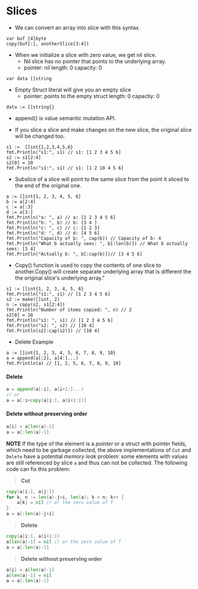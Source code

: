 # Slices

* We can convert an array into slice with this syntax.
```
var buf [4]byte
copy(buf[:], anotherSlice[3:4])
```

* When we initialize a slice with zero value, we get nil slice.
    * Nil slice has no pointer that points to the underlying array.
    * pointer: nil length: 0 capacity: 0
```
var data []string
```
* Empty Struct literal will give you an empty slice
    * pointer: points to the empty struct length: 0 capactiy: 0
```
data := []string{}
```
* append() is value semantic mutation API.

* If you slice a slice and make changes on the new slice, the original slice will be changed too.

```
s1 :=  []int{1,2,3,4,5,6}
fmt.Println("s1:", s1) // s1: [1 2 3 4 5 6]
s2 := s1[2:4]
s2[0] = 10
fmt.Println("s1:", s1) // s1: [1 2 10 4 5 6]
```

* Subslice of a slice will point to the same slice from the point it sliced to the end of the original one. 
```
a := []int{1, 2, 3, 4, 5, 6}
b := a[2:4]
c := a[:3]
d := a[3:]
fmt.Println("a: ", a) // a: [1 2 3 4 5 6]
fmt.Println("b: ", b) // b: [3 4 ]
fmt.Println("c: ", c) // c: [1 2 3]
fmt.Println("d: ", d) // d: [4 5 6]
fmt.Println("Capacity of b: ", cap(b)) // Capacity of b: 4
fmt.Println("What b actually sees: ", b[:len(b)]) // What b actually sees: [3 4]
fmt.Println("Actually b: ", b[:cap(b)])// [3 4 5 6]
```    

* Copy() function is used to copy the contents of one slice to another.Copy() will create separate underlying array that is different the the original slice's underlying array."
```
s1 := []int{1, 2, 3, 4, 5, 6}
fmt.Println("s1:", s1) // [1 2 3 4 5 6]
s2 := make([]int, 2)
n := copy(s2, s1[2:4])
fmt.Println("Number of items copied: ", n) // 2
s2[0] = 10
fmt.Println("s1: ", s1) // [1 2 3 4 5 6]
fmt.Println("s2: ", s2) // [10 4]
fmt.Println(s2[:cap(s2)]) // [10 4]
```

* Delete Example
```
a := []int{1, 2, 3, 4, 5, 6, 7, 8, 9, 10}
a = append(a[:2], a[4:]...)
fmt.Println(a) // [1, 2, 5, 6, 7, 8, 9, 10]
```

#### Delete
```go
a = append(a[:i], a[i+1:]...)
// or
a = a[:i+copy(a[i:], a[i+1:])]
```

#### Delete without preserving order
```go
a[i] = a[len(a)-1] 
a = a[:len(a)-1]

```
**NOTE** If the type of the element is a _pointer_ or a struct with pointer fields, which need to be garbage collected, the above implementations of ` Cut ` and ` Delete ` have a potential _memory leak_ problem: some elements with values are still referenced by slice ` a ` and thus can not be collected. The following code can fix this problem:
> **Cut**
```go
copy(a[i:], a[j:])
for k, n := len(a)-j+i, len(a); k < n; k++ {
	a[k] = nil // or the zero value of T
}
a = a[:len(a)-j+i]
```

> **Delete**
```go
copy(a[i:], a[i+1:])
a[len(a)-1] = nil // or the zero value of T
a = a[:len(a)-1]
```

> **Delete without preserving order**
```go
a[i] = a[len(a)-1]
a[len(a)-1] = nil
a = a[:len(a)-1]
```